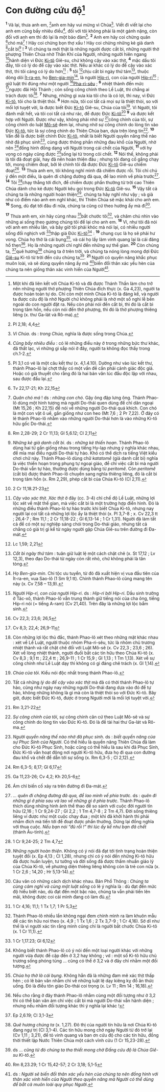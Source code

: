# Con đường cứu độ[^1-c363388a-f5de-4607-8805-7408de08caa3]
<sup><b>1</b></sup> Vả lại, thưa anh em, [^1@-c363388a-f5de-4607-8805-7408de08caa3]anh em hãy vui mừng vì Chúa[^2-c363388a-f5de-4607-8805-7408de08caa3]. Viết đi viết lại cho anh em cũng bấy nhiêu điều[^3-c363388a-f5de-4607-8805-7408de08caa3], đối với tôi không phải là một gánh nặng, còn đối với anh em thì đó lại là một bảo đảm[^4-c363388a-f5de-4607-8805-7408de08caa3]. <sup><b>2</b></sup> Anh em hãy coi chừng quân [^2@-c363388a-f5de-4607-8805-7408de08caa3]chó má[^5-c363388a-f5de-4607-8805-7408de08caa3] ! Hãy coi chừng bọn thợ xấu ! Hãy coi chừng những kẻ giả danh [^3@-c363388a-f5de-4607-8805-7408de08caa3]cắt bì[^6-c363388a-f5de-4607-8805-7408de08caa3] ! <sup><b>3</b></sup> Vì chúng ta mới thật là những người được cắt bì, những người thờ phượng Thiên Chúa nhờ Thần Khí của Người, những người hiên ngang [^4@-c363388a-f5de-4607-8805-7408de08caa3]hãnh diện vì Đức [Ki-tô]() Giê-su, chứ không cậy vào xác thịt, <sup><b>4</b></sup> mặc dầu tôi đây, tôi có lý do để cậy vào xác thịt. Nếu ai khác có lý do để cậy vào xác thịt, thì tôi càng có lý do hơn[^7-c363388a-f5de-4607-8805-7408de08caa3] : <sup><b>5</b></sup> tôi [^5@-c363388a-f5de-4607-8805-7408de08caa3]chịu cắt bì ngày thứ tám[^8-c363388a-f5de-4607-8805-7408de08caa3], thuộc dòng dõi [Ít-ra-en](), họ [Ben-gia-min]()[^9-c363388a-f5de-4607-8805-7408de08caa3], là người [Híp-ri](), con của người [Híp-ri]()[^10-c363388a-f5de-4607-8805-7408de08caa3] ; giữ luật thì đúng như một người [^6@-c363388a-f5de-4607-8805-7408de08caa3][Pha-ri-sêu]() ; <sup><b>6</b></sup> nhiệt thành đến mức [^7@-c363388a-f5de-4607-8805-7408de08caa3]ngược đãi Hội Thánh ; còn sống công chính theo Lề Luật, thì chẳng ai trách được tôi[^11-c363388a-f5de-4607-8805-7408de08caa3]. <sup><b>7</b></sup> Nhưng, những gì xưa kia tôi cho là có lợi, thì nay, vì Đức [Ki-tô](), tôi cho là thiệt thòi. <sup><b>8</b></sup> Hơn nữa, tôi coi tất cả mọi sự là thiệt thòi, so với mối lợi tuyệt vời, là được biết Đức [Ki-tô]() Giê-su, Chúa của tôi[^12-c363388a-f5de-4607-8805-7408de08caa3]. Vì Người, tôi đành mất hết, và tôi coi tất cả như rác, để được Đức [Ki-tô]()[^13-c363388a-f5de-4607-8805-7408de08caa3] <sup><b>9</b></sup> và được kết hợp với Người. Được như vậy, không phải nhờ sự [^8@-c363388a-f5de-4607-8805-7408de08caa3]công chính của tôi, sự công chính do luật [Mô-sê]() đem lại, nhưng nhờ sự công chính do lòng tin vào Đức [Ki-tô](), tức là sự công chính do Thiên Chúa ban, dựa trên lòng tin[^14-c363388a-f5de-4607-8805-7408de08caa3]. <sup><b>10</b></sup> Vấn đề là được biết chính Đức [Ki-tô](), nhất là biết Người quyền năng thế nào nhờ đã phục sinh[^15-c363388a-f5de-4607-8805-7408de08caa3], cùng được thông phần những đau khổ của Người, nhờ nên [^9@-c363388a-f5de-4607-8805-7408de08caa3]đồng hình đồng dạng với Người trong cái chết của Người, <sup><b>11</b></sup> với hy vọng có ngày cũng được [^10@-c363388a-f5de-4607-8805-7408de08caa3]sống lại từ trong cõi chết. <sup><b>12</b></sup> Nói thế, không phải là tôi đã đoạt giải, hay đã nên hoàn thiện đâu ; nhưng tôi đang cố gắng chạy tới, mong chiếm đoạt, bởi lẽ chính tôi đã được Đức [Ki-tô]() Giê-su chiếm đoạt[^16-c363388a-f5de-4607-8805-7408de08caa3]. <sup><b>13</b></sup> Thưa anh em, tôi không nghĩ mình đã chiếm được rồi. Tôi chỉ chú ý đến một điều, là quên đi chặng đường đã qua, để lao mình về phía trước[^17-c363388a-f5de-4607-8805-7408de08caa3]. <sup><b>14</b></sup> Tôi [^11@-c363388a-f5de-4607-8805-7408de08caa3]chạy thẳng tới đích, để chiếm được phần thưởng từ trời cao Thiên Chúa dành cho kẻ được Người kêu gọi trong Đức [Ki-tô]() Giê-su. <sup><b>15</b></sup> Vậy tất cả chúng ta là những người hoàn thiện[^18-c363388a-f5de-4607-8805-7408de08caa3], chúng ta hãy nghĩ như vậy ; và giả như có điểm nào anh em nghĩ khác, thì Thiên Chúa sẽ mặc khải cho anh em. <sup><b>16</b></sup> Song, dù đạt tới đâu đi nữa, chúng ta cũng cứ theo hướng ấy mà đi[^19-c363388a-f5de-4607-8805-7408de08caa3].

<sup><b>17</b></sup> Thưa anh em, xin hãy cùng nhau [^12@-c363388a-f5de-4607-8805-7408de08caa3]bắt chước tôi[^20-c363388a-f5de-4607-8805-7408de08caa3], và chăm chú nhìn vào những ai sống theo gương chúng tôi để lại cho anh em. <sup><b>18</b></sup> Vì, như tôi đã nói với anh em nhiều lần, và bây giờ tôi phải khóc mà nói lại, có nhiều người sống đối nghịch với [^13@-c363388a-f5de-4607-8805-7408de08caa3]thập giá Đức [Ki-tô]()[^21-c363388a-f5de-4607-8805-7408de08caa3] : <sup><b>19</b></sup> chung cục là họ sẽ phải hư vong. Chúa họ thờ là cái bụng[^22-c363388a-f5de-4607-8805-7408de08caa3], và cái họ lấy làm vinh quang lại là cái đáng hổ thẹn[^23-c363388a-f5de-4607-8805-7408de08caa3]. Họ là những người chỉ nghĩ đến những sự thế gian. <sup><b>20</b></sup> Còn chúng ta, [^14@-c363388a-f5de-4607-8805-7408de08caa3]quê hương[^24-c363388a-f5de-4607-8805-7408de08caa3] chúng ta ở trên trời, và chúng ta nóng lòng mong đợi Đức [Giê-su]() Ki-tô từ trời đến cứu chúng ta[^25-c363388a-f5de-4607-8805-7408de08caa3]. <sup><b>21</b></sup> Người có quyền năng khắc phục muôn loài, và sẽ dùng quyền năng ấy mà [^15@-c363388a-f5de-4607-8805-7408de08caa3]biến đổi thân xác yếu hèn của chúng ta nên giống thân xác vinh hiển của Người[^26-c363388a-f5de-4607-8805-7408de08caa3].

[^1-c363388a-f5de-4607-8805-7408de08caa3]: Một khi đã liên kết với Chúa Ki-tô và đã được Thánh Thần làm cho trở nên những người thờ phượng Thiên Chúa đích thực (x. Ga 4,23), người ta được hoàn toàn tự do. Chỉ còn một mình Chúa Ki-tô là đáng kể, và người ta được cứu độ là nhờ Người chứ không phải là nhờ một số nghi lễ bên ngoài do con người đặt ra. Nếu còn phải nói đến cắt bì, thì đó là cắt bì trong tâm hồn, nếu còn nói đến thờ phượng, thì đó là thờ phượng thiêng liêng (x. thư Ga-lát và Rô-ma).
[^2-c363388a-f5de-4607-8805-7408de08caa3]: *Vì Chúa*. ds : *trong Chúa,* nghĩa là được sống trong Chúa.
[^3-c363388a-f5de-4607-8805-7408de08caa3]: *Cũng bấy nhiêu điều* : có lẽ những điều này ở trong những bức thư khác, đã thất lạc, vì những gì sắp nói ở đây, người ta không đọc thấy trong ch.1-2.
[^4-c363388a-f5de-4607-8805-7408de08caa3]: Pl 3,1 có vẻ là một câu kết thư (x. 4,1.4.10). Dường như vào lúc kết thư, thánh Phao-lô lại chợt thấy có một vấn đề cần phải cảnh giác độc giả. Hoặc có giả thuyết cho rằng đó là hai bản văn lúc đầu độc lập với nhau, sau được đấu lại.
[^5-c363388a-f5de-4607-8805-7408de08caa3]: *Quân chó má* ! ds : *những con chó*. Gậy ông đập lưng ông. Thánh Phao-lô dùng một hình tượng mà người Do-thái quen dùng để chỉ dân ngoại (Mt 15,26 ; Kh 22,15) để nói về những người Do-thái quá khích. Con chó là một con vật ô uế, gần giống như con heo (Mt 7,6 ; 2 Pr 7,22). Ở đây có lẽ thánh Phao-lô nhằm vào những người Do-thái hơn là vào những Ki-tô hữu gốc Do-thái.
[^6-c363388a-f5de-4607-8805-7408de08caa3]: *Những kẻ giả danh cắt bì*. ds : *những kẻ thiến hoạn*. Thánh Phao-lô dùng hai từ gần giống nhau trong tiếng Hy-lạp nhưng ý nghĩa khác nhau, để mỉa mai điều người Do-thái tự hào. Khó có thể dịch ra tiếng Việt kiểu chơi chữ này. Thánh Phao-lô dùng chữ *katatomê* (giả danh cắt bì) nghĩa là việc thiến hoạn trong phụng tự ngoại giáo, để chỉ việc cắt bì mà người Do-thái vẫn tự hào, thường được dùng bằng từ *peritomê*. Còn *peritomê* (cắt bì) được thánh Phao-lô chuyển sang nghĩa thiêng liêng, đó là cắt bì trong tâm hồn (x. Rm 2,29), phép cắt bì của Chúa Ki-tô (Cl 2,11).
[^7-c363388a-f5de-4607-8805-7408de08caa3]: *Cậy vào xác thịt*. *Xác thịt* ở đây (cc. 3-4) chỉ chế độ Lề Luật, những lợi lộc xét về mặt thế gian, mà việc cắt bì là một trường hợp điển hình. Đó là những điều thánh Phao-lô tự hào trước khi biết Chúa Ki-tô, nhưng nay người lại coi tất cả những lợi lộc ấy là thiệt thòi (x. Pl 3,7-8 ; x. Cv 22,3 tt ; 26,4-7 ; Rm 11,1 ; 2 Cr 11,18-22 ; Gl 6,13-14 ; 1 Cr 1,31). Người đã làm tất cả để có một sự nghiệp sáng chói trong Do-thái giáo, nhưng tất cả chẳng có giá trị gì kể từ ngày người gặp Chúa Giê-su trên đường đi Đa-mát.
[^8-c363388a-f5de-4607-8805-7408de08caa3]: *Cắt bì ngày thứ tám* : tuân giữ luật lệ một cách chặt chẽ (x. St 17,12 ; Lv 12,3), theo đạo Do-thái từ ngày còn rất nhỏ, chứ không phải là tân tòng.
[^9-c363388a-f5de-4607-8805-7408de08caa3]: *Họ Ben-gia-min*. Chi tộc ưu tuyển, từ đó đã xuất hiện vị vua đầu tiên của Ít-ra-en, vua Sao-lô (1 Sm 9,1 tt). Chính thánh Phao-lô cũng mang tên này (x. Cv 7,58 – 13,9).
[^10-c363388a-f5de-4607-8805-7408de08caa3]: *Người Híp-ri, con của người Híp-ri*. ds : *Híp-ri bởi Híp-ri*. Dầu sinh trưởng ở Tác-xô, thánh Phao-lô vẫn trung thành giữ tiếng nói của cha ông, tiếng Híp-ri nói (= tiếng A-ram) (Cv 21,40). Trên đây là những lợi lộc bẩm sinh.
[^11-c363388a-f5de-4607-8805-7408de08caa3]: Còn những lợi lộc thủ đắc, thánh Phao-lô xét theo những mặt khác nhau : xét về Lề Luật, người thuộc nhóm Pha-ri-sêu, tức là nhóm chủ trương nhiệt thành và rất chặt chẽ đối với Luật Mô-sê (x. Cv 22,3 ; 23,6 ; 26). Xét về lòng nhiệt thành, người đuổi bắt các tín hữu theo Chúa Ki-tô (x. Cv 8,3 ; 9,1 tt ; 22,4 tt ; 26,9-11 ; 1 Cr 15,9 ; Gl 1,13 ; 1 Tm 1,13). Xét về sự công chính như Lề Luật dạy thì không có gì đáng chê trách (x. Gl 1,14).
[^12-c363388a-f5de-4607-8805-7408de08caa3]: *Chúa của tôi*. Kiểu nói độc nhất trong thánh Phao-lô.
[^13-c363388a-f5de-4607-8805-7408de08caa3]: Tất cả những *lý do để cậy vào xác thịt* mà đã có thời thánh Phao-lô tự hào, cũng như ngày nay những người Do-thái đang dựa vào đó để tự hào, không những không là gì mà còn là thiệt thòi so với Đức Ki-tô. Bây giờ, được biết Đức Ki-tô, được ở trong Người mới là mối lợi tuyệt vời.
[^14-c363388a-f5de-4607-8805-7408de08caa3]: *Sự công chính của tôi*, sự công chính căn cứ theo Luật Mô-sê và sự công chính do lòng tin vào Đức Ki-tô. Đó là đề tài hai thư Ga-lát và Rô-ma.
[^15-c363388a-f5de-4607-8805-7408de08caa3]: *Người quyền năng thế nào nhờ đã phục sinh*. ds : *biết quyền năng của sự Phục Sinh của Người*. Có thể hiểu là quyền năng Thiên Chúa đã làm cho Đức Ki-tô Phục Sinh, hoặc cũng có thể hiểu là sau khi đã Phục Sinh, Đức Ki-tô vẫn hoạt động nơi người Ki-tô hữu, đưa họ đi qua con đường đau khổ và chết để dẫn tới sự sống (x. Rm 6,3-5 ; Cl 2,12).
[^16-c363388a-f5de-4607-8805-7408de08caa3]: Ám chỉ biến cố xảy ra trên đường đi Đa-mát.
[^17-c363388a-f5de-4607-8805-7408de08caa3]: *... quên đi chặng đường đã qua, để lao mình về phía trước*. ds : *quên đi những gì ở phía sau và lao về những gì ở phía trước*. Thánh Phao-lô thích dùng những hình ảnh thể thao để so sánh với cuộc đời người tín hữu (2,16 ; 1 Cr 9,24-27 ; Gl 2,2 ; 1 Tm 4,7-8 ; 2 Tm 4,7). Đời sống thiêng liêng ví được như một cuộc chạy đua ; một khi đã khởi hành thì phải nhắm đích mà tiến tới để đoạt được phần thưởng. Dừng lại đồng nghĩa với thua cuộc. *Nếu bạn nói “đủ rồi !” thì lúc ấy kể như bạn đã chết* (thánh Âu-tinh).
[^18-c363388a-f5de-4607-8805-7408de08caa3]: *Những người hoàn thiện*. Không có ý nói đã đạt tới tình trạng hoàn thiện tuyệt đối (x. Ep 4,13 ; Cl 1,28), nhưng chỉ có ý nói đến những Ki-tô hữu đã được huấn luyện, tư tưởng và đời sống đã được thấm nhuần giáo lý của Chúa Ki-tô, về phương diện thiêng liêng không còn là trẻ con nữa (x. 1 Cr 2,6 ; 14,20 ; Hr 5,13-14).
[^19-c363388a-f5de-4607-8805-7408de08caa3]: Câu văn có những cách dịch khác nhau. Bản Phổ Thông : *Chúng ta cùng cảm nghĩ và cùng một luật sống* có lẽ ý nghĩa là : dù đạt đến mức độ hiểu biết nào, dù đạt đến một bậc nào, chúng ta vẫn phải tiến lên mãi, không được coi cái mình đang có làm đủ.
[^20-c363388a-f5de-4607-8805-7408de08caa3]: Thánh Phao-lô nhiều lần không ngại đem chính mình ra làm khuôn mẫu để các tín hữu noi theo (x. 4,9 ; 1 Tx 1,6 ; 2 Tx 3,7-9 ; 1 Cr 4,16). Sở dĩ như thế là vì người xác tín rằng mình cũng chỉ là người bắt chước Chúa Ki-tô (x. 1 Cr 11,1).
[^21-c363388a-f5de-4607-8805-7408de08caa3]: Không biết thánh Phao-lô có ý nói đến một loại người khác với những người vừa được đề cập đến ở 3,2 hay không ; vd : một số Ki-tô hữu chủ trương sống phóng túng ... cũng có thể ở 3,2 và ở đây chỉ nhằm một đối tượng.
[^22-c363388a-f5de-4607-8805-7408de08caa3]: *Chúa họ thờ là cái bụng*. Không hẳn đã là những đam mê xác thịt thấp hèn ; có lẽ bản văn nhằm chỉ về những luật lệ dạy kiêng kỵ đồ ăn thức uống. Đó là điều tôn giáo Do-thái coi trọng (x. Lv 11 ; Rm 14 ; 16,18).
[^23-c363388a-f5de-4607-8805-7408de08caa3]: Nếu cho rằng ở đây thánh Phao-lô nhằm cùng một đối tượng như ở 3,2 thì có thể bản văn ám chỉ việc cắt bì mà người Do-thái vẫn hãnh diện ; nhưng nếu nhằm đối tượng khác thì ý nghĩa lại khác !
[^24-c363388a-f5de-4607-8805-7408de08caa3]: *Quê hương chúng ta* (x. 1,27). Đô thị của người tín hữu là nơi Chúa Ki-tô đang ngự trị (Cl 3,1-4). Các tín hữu mong chờ ngày Người từ đó trở lại (Cv 1,11 ; 3,21), để tỏ vinh quang và ban ơn cứu độ cho các tín hữu, đồng thời thiết lập Nước Thiên Chúa một cách vĩnh cửu (1 Cr 15,23-28).
[^25-c363388a-f5de-4607-8805-7408de08caa3]: ds ... *cũng từ đó chúng ta tha thiết mong chờ Đấng cứu độ là Chúa Giê-su Ki-tô*.
[^26-c363388a-f5de-4607-8805-7408de08caa3]: ds : *Người sẽ biến đổi thân xác yếu hèn của chúng ta nên đồng hình với thân xác vinh hiển của Người theo quyền năng mà Người có thể dùng để bắt cả muôn loài quy phục Người*.
[^1@-c363388a-f5de-4607-8805-7408de08caa3]: Pl 2,18; 4,4
[^2@-c363388a-f5de-4607-8805-7408de08caa3]: Tv 22,17-21; Kh 22,15
[^3@-c363388a-f5de-4607-8805-7408de08caa3]: Rm 2,28-29; 2 Cr 11,13; Gl 5,6.12; Cl 2,11
[^4@-c363388a-f5de-4607-8805-7408de08caa3]: 2 Cr 11,18.21-23
[^5@-c363388a-f5de-4607-8805-7408de08caa3]: Lc 1,59; 2,21
[^6@-c363388a-f5de-4607-8805-7408de08caa3]: Cv 22,3; 23,6; 26,5
[^7@-c363388a-f5de-4607-8805-7408de08caa3]: Cv 8,3; 22,4; 26,9-11
[^8@-c363388a-f5de-4607-8805-7408de08caa3]: Rm 3,21-22
[^9@-c363388a-f5de-4607-8805-7408de08caa3]: Rm 6,3-5; 8,17; Gl 6,17
[^10@-c363388a-f5de-4607-8805-7408de08caa3]: Ga 11,23-26; Cv 4,2; Kh 20,5-6
[^11@-c363388a-f5de-4607-8805-7408de08caa3]: 1 Cr 9,24-25; 2 Tm 4,7
[^12@-c363388a-f5de-4607-8805-7408de08caa3]: 1 Cr 4,16; 11,1; 1 Tx 1,7; 1 Pr 5,3
[^13@-c363388a-f5de-4607-8805-7408de08caa3]: 1 Cr 1,17.23; Gl 6,12
[^14@-c363388a-f5de-4607-8805-7408de08caa3]: Ep 2,6.19; Cl 3,1-3
[^15@-c363388a-f5de-4607-8805-7408de08caa3]: Rm 8,23.29; 1 Cr 15,42-57; 2 Cr 3,18; 5,1-5